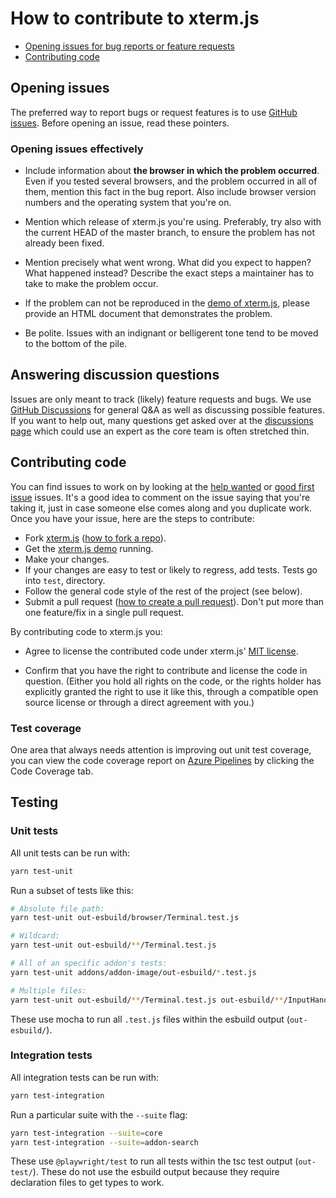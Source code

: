 # How to contribute to xterm.js

- [Opening issues for bug reports or feature requests](#opening-issues)
- [Contributing code](#contributing-code)

## Opening issues

The preferred way to report bugs or request features is to use
[GitHub issues](http://github.com/sourcelair/xterm.js/issues). Before
opening an issue, read these pointers.

### Opening issues effectively

- Include information about **the browser in which the problem occurred**. Even
  if you tested several browsers, and the problem occurred in all of them,
  mention this fact in the bug report. Also include browser version numbers and
  the operating system that you're on.

- Mention which release of xterm.js you're using. Preferably, try also with
  the current HEAD of the master branch, to ensure the problem has not already been
  fixed.

- Mention precisely what went wrong. What did you expect to happen? What happened instead? Describe the
  exact steps a maintainer has to take to make the problem occur.

- If the problem can not be reproduced in the [demo of xterm.js](https://github.com/xtermjs/xterm.js/wiki/Contributing#running-the-demo), please provide an HTML document that demonstrates the problem.

- Be polite. Issues with an indignant or belligerent tone tend to be moved to the
  bottom of the pile.

## Answering discussion questions

Issues are only meant to track (likely) feature requests and bugs. We use [GitHub Discussions](https://github.com/xtermjs/xterm.js/discussions) for general Q&A as well as discussing possible features. If you want to help out, many questions get asked over at the [discussions page](https://github.com/xtermjs/xterm.js/discussions) which could use an expert as the core team is often stretched thin.

## Contributing code

You can find issues to work on by looking at the [help wanted](https://github.com/xtermjs/xterm.js/issues?q=is%3Aissue+is%3Aopen+label%3A%22help+wanted%22) or [good first issue](https://github.com/xtermjs/xterm.js/issues?q=is%3Aissue+is%3Aopen+label%3A%22good+first+issue%22) issues. It's a good idea to comment on the issue saying that you're taking it, just in case someone else comes along and you duplicate work. Once you have your issue, here are the steps to contribute:

- Fork [xterm.js](https://github.com/sourcelair/xterm.js/)
  ([how to fork a repo](https://help.github.com/articles/fork-a-repo)).
- Get the [xterm.js demo](https://github.com/xtermjs/xterm.js/wiki/Contributing#running-the-demo) running.
- Make your changes.
- If your changes are easy to test or likely to regress, add tests. Tests go into `test`, directory.
- Follow the general code style of the rest of the project (see below).
- Submit a pull request
([how to create a pull request](https://help.github.com/articles/fork-a-repo)).
  Don't put more than one feature/fix in a single pull request.

By contributing code to xterm.js you:

 - Agree to license the contributed code under xterm.js' [MIT
   license](LICENSE).

 - Confirm that you have the right to contribute and license the code
   in question. (Either you hold all rights on the code, or the rights
   holder has explicitly granted the right to use it like this,
   through a compatible open source license or through a direct
   agreement with you.)

### Test coverage

One area that always needs attention is improving out unit test coverage, you can view the code coverage report on [Azure Pipelines](https://dev.azure.com/xtermjs/xterm.js/_build/latest?definitionId=3) by clicking the Code Coverage tab.

## Testing

### Unit tests

All unit tests can be run with:

```sh
yarn test-unit
```

Run a subset of tests like this:

```sh
# Absolute file path:
yarn test-unit out-esbuild/browser/Terminal.test.js

# Wildcard:
yarn test-unit out-esbuild/**/Terminal.test.js

# All of an specific addon's tests:
yarn test-unit addons/addon-image/out-esbuild/*.test.js

# Multiple files:
yarn test-unit out-esbuild/**/Terminal.test.js out-esbuild/**/InputHandler.test.js
```

These use mocha to run all `.test.js` files within the esbuild output (`out-esbuild/`).

### Integration tests

All integration tests can be run with:

```sh
yarn test-integration
```

Run a particular suite with the `--suite` flag:

```sh
yarn test-integration --suite=core
yarn test-integration --suite=addon-search
```

These use `@playwright/test` to run all tests within the tsc test output (`out-test/`). These do not use the esbuild output because they require declaration files to get types to work.
